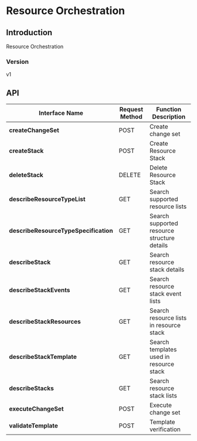 # Resource Orchestration


## Introduction
Resource Orchestration


### Version
v1


## API
|Interface Name|Request Method|Function Description|
|---|---|---|
|**createChangeSet**|POST|Create change set|
|**createStack**|POST|Create Resource Stack|
|**deleteStack**|DELETE|Delete Resource Stack|
|**describeResourceTypeList**|GET|Search supported resource lists|
|**describeResourceTypeSpecification**|GET|Search supported resource structure details|
|**describeStack**|GET|Search resource stack details|
|**describeStackEvents**|GET|Search resource stack event lists|
|**describeStackResources**|GET|Search resource lists in resource stack|
|**describeStackTemplate**|GET|Search templates used in resource stack|
|**describeStacks**|GET|Search resource stack lists|
|**executeChangeSet**|POST|Execute change set|
|**validateTemplate**|POST|Template verification|
